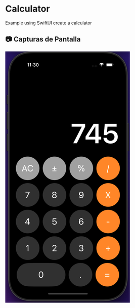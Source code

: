 # Calculator

Example using SwiftUI create a calculator

## 📷 Capturas de Pantalla
![AppCalculator](assets/calculator.png)
